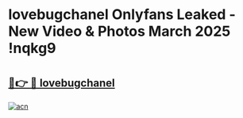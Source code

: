 # lovebugchanel Onlyfans Leaked - New Video & Photos March 2025 !nqkg9

# <h2><a href="https://23mu5j.iuczelnia.edu.pl?title=lovebugchanel&ref=nqkg9">🔗👉 🔴 lovebugchanel</a></h2>

[![acn](https://github.com/user-attachments/assets/0f9c940e-d8b0-45ae-aac7-cd30a18b3e1c)](https://23mu5j.iuczelnia.edu.pl?title=lovebugchanel&ref=nqkg9)

